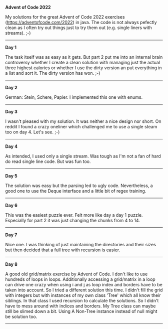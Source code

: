 **Advent of Code 2022**

My solutions for the great Advent of Code 2022 exercises (https://adventofcode.com/2022) in java. The code is not always pefectly clean as I often try out things just to try them out (e.g. single liners with streams). ;-)

---

**Day 1**

The task itself was as easy as it gets. But part 2 put me into an internal brain controversy whether I create a clean solution with managing just the actual three highest calories or whether I use the dirty version an put everything in a list and sort it. The dirty version has won. ;-)

---

**Day 2**

German: Stein, Schere, Papier. I implemented this one with enums.

---

**Day 3**

I wasn't pleased  with my solution. It was neither a nice design nor short. On reddit I found a crazy oneliner which challenged me to use a single steam too on day 4. Let's see. ;-)

---

**Day 4**

As intended, I used only a single stream. Was tough as I'm not a fan of hard do read single line code. But was fun too.

---

**Day 5**

The solution was easy but the parsing led to ugly code. Nevertheless, a good one to use the Deque interface and a little bit of regex training.

---

**Day 6**

This was the easiest puzzle ever. Felt more like day a day 1 puzzle. Especially for part 2 it was just changing the chunks from 4 to 14. 

---

**Day 7**

Nice one. I was thinking of just maintaining the directories and their sizes but then decided that a full tree with recursion is easier.

---

**Day 8**

A good old grid/matrix exercise by Advent of Code. I don't like to use hundreds of loops in loops. Additionally accessing a grid/matrix in a loop can drive one crazy when using i and j as loop index and borders have to be taken into account. So I tried a different solution this time. I didn't fill the grid with integers but with instances of my own class 'Tree' which all know their siblings. In that class I used recursion to calculate the solutions. So I didn't have to mess around with indices and borders. My Tree class can maybe still be slimed down a bit. Using A Non-Tree instance instead of null might be solution too.

---
